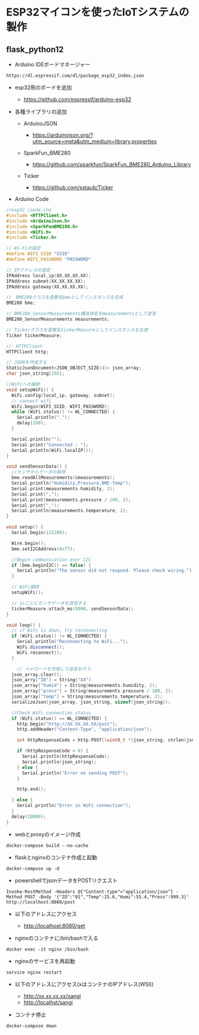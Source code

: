 # ESP32マイコンを使ったIoTシステムの製作

## flask_python12

- Arduino IDEボードマネージャー

```shell
https://dl.espressif.com/dl/package_esp32_index.json
```

- esp32用のボードを追加

    - <https://github.com/espressif/arduino-esp32>

- 各種ライブラリの追加

    - ArduinoJSON
        - <https://arduinojson.org/?utm_source=meta&utm_medium=library.properties>

    - SparkFun_BME280
        - <https://github.com/sparkfun/SparkFun_BME280_Arduino_Library>

    - Ticker
        - <https://github.com/sstaub/Ticker>


- Arduino Code

```c++
//esp32_conde.ino
#include <HTTPClient.h>
#include <ArduinoJson.h>
#include <SparkFunBME280.h>
#include <WiFi.h>
#include <Ticker.h>

// Wi-Fiの設定
#define WIFI_SSID "SSID"
#define WIFI_PASSWORD "PASSWORD"

// IPアドレスの設定
IPAddress local_ip(XX,XX,XX,XX);
IPAddress subnet(XX,XX,XX,XX);
IPAddress gateway(XX,XX,XX,XX);

//　BME280クラスを変数名bmeとしてインスタンスを生成
BME280 bme;

// BME280_SensorMeasurements構造体名をmeasurementsとして宣言
BME280_SensorMeasurements measurements;

// Tickerクラスを変数名tickerMeasureとしてインスタンスを生成
Ticker tickerMeasure;

//　HTTPClient
HTTPClient http;

// JSONを作成する
StaticJsonDocument<JSON_OBJECT_SIZE(4)> json_array;
char json_string[255];

//WiFiへの接続
void setupWiFi() {
  WiFi.config(local_ip, gateway, subnet);
  // connect wifi
  WiFi.begin(WIFI_SSID, WIFI_PASSWORD);
  while (WiFi.status() != WL_CONNECTED) {
    Serial.println(".");
    delay(100);
  }

  Serial.println("");
  Serial.print("Connected : ");
  Serial.println(WiFi.localIP());
}

void sendSensorData() {
  //センサからデータの取得
  bme.readAllMeasurements(&measurements);
  Serial.println("Humidity,Pressure,BME-Temp");
  Serial.print(measurements.humidity, 2);
  Serial.print(",");
  Serial.print(measurements.pressure / 100, 2);
  Serial.print(",");
  Serial.println(measurements.temperature, 2);
}

void setup() {
  Serial.begin(115200);

  Wire.begin();
  bme.setI2CAddress(0x77);

  //Begin communication over I2C
  if (bme.beginI2C() == false) {
    Serial.println("The sensor did not respond. Please check wiring.");
  }

  // WiFi接続
  setupWiFi();

  // 1sごとにセンサデータを送信する
  tickerMeasure.attach_ms(5000, sendSensorData);
}

void loop() {
  // if WiFi is down, try reconnecting
  if (WiFi.status() != WL_CONNECTED) {
    Serial.println("Reconnecting to WiFi...");
    WiFi.disconnect();
    WiFi.reconnect();
  }

    // ペイロードを作成して送信を行う．
  json_array.clear();
  json_arry["ID"] = String("XX")
  json_array["humid"] = String(measurements.humidity, 2);
  json_array["press"] = String(measurements.pressure / 100, 2);
  json_array["temp"] = String(measurements.temperature, 2);
  serializeJson(json_array, json_string, sizeof(json_string));

  //Check WiFi connection status
  if (WiFi.status() == WL_CONNECTED) {
    http.begin("http://XX.XX.XX.XX/post");
    http.addHeader("Content-Type", "application/json");

    int httpResponseCode = http.POST((uint8_t *)json_string, strlen(json_string));

    if (httpResponseCode > 0) {
      Serial.println(httpResponseCode);
      Serial.println(json_string);
    } else {
      Serial.println("Error on sending POST");
    }

    http.end();

  } else {
    Serial.println("Error in WiFi connection");
  }
  delay(10000);
}
```

- webとproxyのイメージ作成

```shell
docker-compose build --no-cache
```

- flaskとnginxのコンテナ作成と起動

```shell
docker-compose up -d
```

- powershellでjsonデータをPOSTリクエスト

```powrshell
Invoke-RestMethod -Headers @{"Content-type"="application/json"} -Method POST -Body '{"ID":"01","Temp":25.6,"Humi":55.4,"Press":999.3}' http://localhost:8080/post
```

- 以下のアドレスにアクセス

    - <http://localhost:8080/get>

- nginxのコンテナに/bin/bashで入る

```shell
docker exec -it nginx /bin/bash
```

- nginxのサービスを再起動

```shell
service nginx restart
```

- 以下のアドレスにアクセス(xはコンテナのIPアドレス(WSl))

    - <http://xx.xx.xx.xx/sangi>
    - <http://localhst/sangi>

- コンテナ停止

```shell
docker-compose down
```
